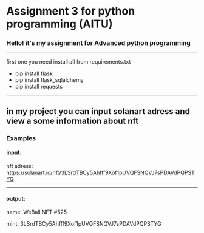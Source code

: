 # Assignment 3 for python programming (AITU)
 
### Hello! it's my assignment for Advanced python programming

---
first one you need install all from requirements.txt
* pip install flask 
* pip install flask_sqlalchemy
* pip install requests
---

in my project you can input solanart adress
and view a some information about nft
---
### Examples
#### input:

nft adress: https://solanart.io/nft/3LSrdTBCy5Ahfff9Xof1pUVQFSNQVJ7sPDAVdPQPSTYG

---

#### output:


name: WeBall NFT #525

mint: 3LSrdTBCy5Ahfff9Xof1pUVQFSNQVJ7sPDAVdPQPSTYG
